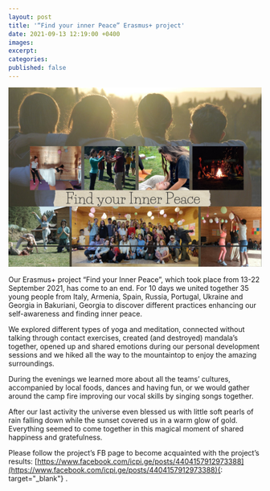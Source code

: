 ```yaml
---
layout: post
title: '“Find your inner Peace” Erasmus+ project'
date: 2021-09-13 12:19:00 +0400
images:
excerpt:
categories:
published: false
---
```


![](/uploads/Find_your_inner_peace.png)

Our Erasmus+ project “Find your Inner Peace”, which took place from 13-22 September 2021, has come to an end. For 10 days we united together 35 young people from Italy, Armenia, Spain, Russia, Portugal, Ukraine and Georgia in Bakuriani, Georgia to discover different practices enhancing our self-awareness and finding inner peace. 


We explored different types of yoga and meditation, connected without talking through contact exercises, created (and destroyed) mandala’s together, opened up and shared emotions during our personal development sessions and we hiked all the way to the mountaintop to enjoy the amazing surroundings. 


During the evenings we learned more about all the teams’ cultures, accompanied by local foods, dances and having fun, or we would gather around the camp fire improving our vocal skills by singing songs together. 


After our last activity the universe even blessed us with little soft pearls of rain falling down while the sunset covered us in a warm glow of gold. Everything seemed to come together in this magical moment of shared happiness and gratefulness.


Please follow the project’s FB page to become acquainted with the project’s results: [https://www.facebook.com/icpi.ge/posts/4404157912973388](https://www.facebook.com/icpi.ge/posts/4404157912973388){: target="_blank"}  .